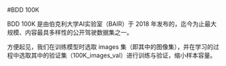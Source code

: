 #BDD 100K

BDD 100K 是由伯克利大学AI实验室（BAIR）于 2018 年发布的，迄今为止最大规模、内容最具多样性的公开驾驶数据集之一。

方便起见，我们在训练模型时选取 images 集（即其中的图像集），并在学习的过程中选取其中的验证集（100K_images_val）进行训练与验证，缩小样本容量。